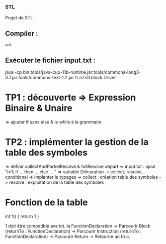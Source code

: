 ### STL
Projet de STL

## Compiler : 
    ant
## Exécuter le fichier input.txt : 
java -cp bin:tools/java-cup-11b-runtime.jar:tools/commons-lang3-3.7.jar:tools/commons-text-1.2.jar fr.n7.stl.block.Driver

# TP1 : découverte => Expression Binaire & Unaire
=> ajouter if sans else & le while à la grammaire

# TP2 : implémenter la gestion de la table des symboles
=> définir collectAndPartielResolve & fullResolve
départ => input.txt : ajout "i=1; if ... then ... else ... "
=> variable Délcaration -> collect, resolve, conditional
=> implanter le typages
-> collect : création table des symboles
-> resolve : exploitation de la table des symboles

# Fonction de la table
int f() {
    return 1
}

1 doit être compatible ave int. la
FunctionDeclaration -> Parcourir Block (returnTo : FunctionDeclaration) -> Parcourir Instruction (returnTo : FunctionDeclaration) -> Parcourir Return -> Retourne un truc. 